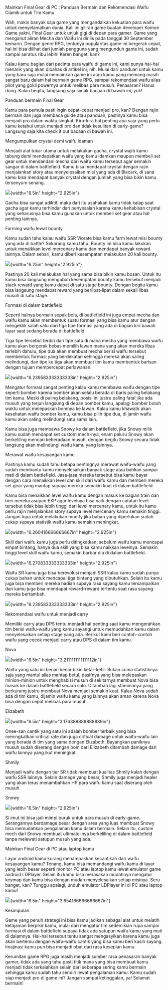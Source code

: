 Mainkan Final Gear di PC : Panduan Bermain dan Rekomendasi Waifu Ciamik
untuk Tim Kamu

Wah, makin banyak saja game yang mengandalkan kekuatan para waifu untuk
menyelamatkan dunia. Kali ini giliran game buatan developer Komoe Game
yakni, Final Gear untuk unjuk gigi di depan para gamer. Game yang
menganut aliran Mecha dan Waifu ini dirilis pada tanggal 30 September
kemarin. Dengan genre RPG, tentunya popularitas game ini bergerak cepat,
hal ini bisa dilihat dari jumlah pengguna yang mengunduh game ini, sudah
sampai seratus ribu lebih! Keren banget, kan?

Kalau kamu bagian dari pecinta para waifu di game ini, kami punya
hal-hal menarik yang akan dibahas di artikel ini, nih. Mulai dari
panduan untuk kamu yang baru saja mulai memainkan game ini atau kamu
yang memang masih sangat baru dalam hal bermain game RPG, sampai
rekomendasi waifu alias pilot yang gokil powernya untuk melibas para
musuh. Penasaran? Harus dong. Kalau begitu, langsung saja simak bacaan
di bawah ini, yuk!

Panduan bermain Final Gear

Kamu para pemula pasti ingin cepat-cepat menjadi pro, kan? Dengan rajin
bermain dan juga membaca guide atau panduan, pastinya kamu bisa menjadi
pro dalam waktu singkat. Kira-kira hal penting apa saja yang perlu kamu
ketahui untuk menjadi pro dan tidak kesulitan di early-game? Langsung
saja kita check it out bacaan di bawah ini.

Mengumpulkan crystal demi waifu idaman

Menjadi alat tukar utama untuk melakukan gacha, crystal wajib kamu
tabung demi mendapatkan waifu yang kamu idamkan maupun membeli set gear
untuk mendandani mecha dari waifu kamu tersebut agar semakin sangar di
dalam battlefield. Kamu bisa mendapat crystal dengan rajin menjalankan
story atau menyelesaikan misi yang ada di Blacark, di sana kamu bisa
mendapat banyak crystal dengan jumlah yang bisa bikin kamu tersenyum
senang.

![](./images/Mainkan-Final-Gear-di-PC/media/image1.jpeg){width="6.5in"
height="2.925in"}

Gacha bisa sangat adiktif, maka dari itu usahakan kamu tidak kalap saat
gacha agar kamu terhindar dari penyesalan karena kamu kehabisan crystal
yang seharusnya bisa kamu gunakan untuk membeli set gear atau hal
penting lainnya.

Farming waifu lewat bounty

Kamu sudah tahu kalau waifu SSR Viorate bisa kamu farm lewat misi bounty
yang ada di battle? Sekarang kamu tahu. Bounty ini bisa kamu lakukan
untuk menaikkan level mercenary kamu dan mendapat banyak reward lainnya.
Dalam sehari, kamu diberi kesempatan melakukan 20 kali bounty.

![](./images/Mainkan-Final-Gear-di-PC/media/image2.jpeg){width="6.25in"
height="2.925in"}

Pastinya 20 kali melakukan hal yang sama bisa bikin kamu bosan. Untuk
itu kamu bisa langsung mengubah kesempatan bounty kamu tersebut menjadi
stack reward yang kamu dapat di satu stage bounty. Dengan begitu kamu
bisa langsung mendapat reward yang berlipat-lipat dalam sekali libas
musuh di satu stage.

Formasi di dalam battlefield

Seperti halnya bermain sepak bola, di battlefield ini juga empat mecha
dan waifu kamu akan membentuk suatu formasi yang bisa kamu atur dengan
mengeklik salah satu dari tiga tipe formasi yang ada di bagian kiri
bawah layar saat sedang berada di battlefield.

Tiga tipe tersebut terdiri dari tipe satu di mana mecha yang membawa
waifu kamu akan bergerak bebas memilih lawan mana yang akan mereka libas
terlebih dahulu, tipe dua akan membuat mecha berisi waifu tersebut
membentuk formasi yang berdekatan sehingga mereka akan saling
melindungi, dan tipe ke tiga akan membuat tim kamu membentuk barisan
dengan tujuan mempercepat perlawanan.

![](./images/Mainkan-Final-Gear-di-PC/media/image3.jpeg){width="6.239583333333333in"
height="2.925in"}

Mengatur formasi sangat penting kalau kamu membawa waifu dengan tipe
seperti bomber karena bomber akan selalu berada di baris paling belakang
tim kamu. Meski di paling belakang, posisi ini justru paling fatal jika
ada musuh yang terjun langsung di depan bomber kamu, apalagi bomber
butuh waktu untuk melepaskan bomnya ke lawan. Kalau kamu khawatir akan
kesehatan waifu bomber kamu, kamu bisa pilih tipe dua, di jamin waifu
kamu akan saling melindungi satu sama lain.

Kamu bisa juga membawa Snowy ke dalam battlefield, jika Snowy milik kamu
sudah mendapat set custom mech-nya, enam peluru Snowy akan berkeliling
mencari keberadaan musuh, dengan begitu Snowy secara tidak langsung akan
melindungi waifu kamu yang lainnya.

Merawat waifu kesayangan kamu

Pastinya kamu sudah tahu betapa pentingnya merawat waifu-waifu yang
sudah membantu kamu menyelesaikan banyak stage atau bahkan sampai mati
di dalam battlefield. Jasa-jasa mereka tersebut bisa kamu bayar dengan
cara menaikkan level dan skill dari waifu kamu dan memberi mereka set
gear yang mantap supaya mereka semakin kuat di dalam battlefield.

Kamu bisa menaikkan level waifu kamu dengan masuk ke bagian train dan
beri mereka asupan EXP agar levelnya bisa naik dengan catatan level
tersebut tidak bisa lebih tinggi dari level mercenary kamu, untuk itu
kamu perlu rajin menjalankan story supaya level mercenary kamu semakin
tinggi. Jangan lupa untuk melakukan modify jika bahan yang diperlukan
sudah cukup supaya statistik waifu kamu semakin meningkat.

![](./images/Mainkan-Final-Gear-di-PC/media/image4.jpeg){width="6.260416666666667in"
height="2.925in"}

Skill dari waifu kamu juga perlu ditingkatkan, sebelum waifu kamu
mencapai empat bintang, hanya dua skill yang bisa kamu naikkan levelnya.
Semakin tinggi level skill waifu kamu, semakin barbar dia di dalam
battlefield.

![](./images/Mainkan-Final-Gear-di-PC/media/image5.jpeg){width="6.270833333333333in"
height="2.925in"}

Waifu SR kamu juga bisa berevolusi menjadi SSR kalau kamu sudah punya
cukup bahan untuk mencapai tiga bintang yang dibutuhkan. Selain itu kamu
juga bisa memberi mereka hadiah supaya rasa sayang kamu tersampaikan dan
kamu juga bisa mendapat reward-reward tertentu saat rasa sayang mereka
bertambah.

![](./images/Mainkan-Final-Gear-di-PC/media/image6.jpeg){width="6.239583333333333in"
height="2.925in"}

Rekomendasi waifu untuk menjadi carry

Memiliki carry atau DPS tentu menjadi hal penting saat kamu mengerahkan
tim berisi waifu-waifu yang kamu sayangi untuk memudahkan kamu dalam
menyelesaikan setiap stage yang ada. Berikut kami beri contoh-contoh
waifu yang cocok menjadi carry atau DPS di dalam tim kamu.

Nova

![](./images/Mainkan-Final-Gear-di-PC/media/image7.png){width="6.5in"
height="3.2111111111111112in"}

Waifu yang satu ini benar-benar bikin ketar-ketir. Bukan cuma
statistiknya saja yang mantul alias mantap betul, pasifnya yang bisa
melepaskan minion-minion untuk menghabisi musuh di sekitarnya membuat
Nova bisa masuk ke dalam battlefield secara solo. Ditambah lagi
staminanya yang berkurang justru membuat Nova menjadi semakin kuat.
Kalau Nova sudah ada di tim kamu, dijamin waifu kamu yang lainnya akan
aman karena Nova bisa dengan cepat melibas para musuh.

Elizabeth

![](./images/Mainkan-Final-Gear-di-PC/media/image8.png){width="6.5in"
height="3.176388888888889in"}

Onee-san cantik yang satu ini adalah bomber terbaik yang bisa
meningkatkan critical rate dan juga critical damage untuk waifu-waifu
lain yang berada di tim yang sama dengan Elizabeth. Bayangkan paniknya
musuh sudah diserang dengan bom dari Elizabeth ditambah damage dari
waifu lainnya yang ikut meningkat.

Shmily

Menjadi waifu dengan tier SR tidak membuat kualitas Shmily kalah dengan
waifu SSR lainnya. Selain damage yang besar, Shmily juga menjadi healer
yang akan terus menambahkan HP para waifu kamu saat diserang oleh musuh.

Snowy

![](./images/Mainkan-Final-Gear-di-PC/media/image9.jpeg){width="6.5in"
height="2.925in"}

Si imut ini bisa jadi mimpi buruk untuk para musuh di early-game.
Serangannya berdamage besar dengan area yang luas membuat Snowy bisa
memudahkan pengalaman kamu dalam bermain. Selain itu, custom mech dari
Snowy membuat ultimate-nya berkeliling di dalam battlefield tanpa
melewati satupun musuh yang ada.

Mainkan Final Gear di PC atau laptop kamu

Layar android kamu kurang menampakkan kecantikan dari waifu kesayangan
kamu? Tenang, kamu bisa memandangi waifu kamu di layar yang lebih besar
seperti monitor PC atau laptop kamu lewat emulator game android
LDPlayer. Selain itu kamu bisa merasakan mudahnya mengatur keymap dan
kamu bisa dengan mudah menyelesaikan setiap misinya. Seru banget, kan?
Tunggu apalagi, unduh emulator LDPlayer ini di PC atau laptop kamu!

![](./images/Mainkan-Final-Gear-di-PC/media/image10.png){width="6.5in"
height="3.654166666666667in"}

Kesimpulan

Game yang penuh strategi ini bisa kamu jadikan sebagai alat untuk
melatih ketajaman berpikir kamu, mulai dari mengatur tim sedemikian rupa
sampai formasi di dalam battlefield supaya tidak ada satupun waifu kamu
yang mati di dalamnya. Hal-hal tersebut tentu sangat mengasyikan karena
kamu juga akan bertemu dengan waifu-waifu cantik yang bisa kamu beri
kasih sayang. Imajinasi kamu pun bisa menjadi obat dari rasa kesepian
kamu.

Kerumitan game RPG juga masih menjadi sumber rasa penasaran banyak
gamer, tidak ada yang tahu pasti titik mana yang bisa membuat kamu
menjadi tidak terkalahkan selain dari seberapa sering kamu bermain
sehingga kamu sudah tahu sendiri lewat pengalaman kamu. Kamu sudah siap
menjadi pro di game ini? Jangan sampai ketinggalan, ya! Selamat bermain!
